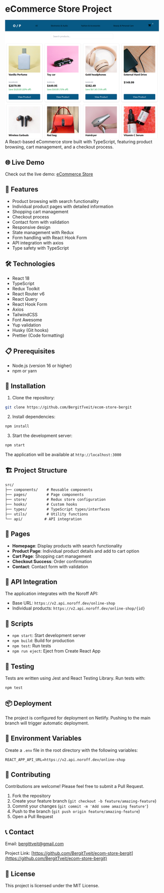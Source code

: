 # eCommerce Store Project
![Homepage](./screenshots/Javascript_frameworks.png)
A React-based eCommerce store built with TypeScript, featuring product browsing, cart management, and a checkout process.

## 🌐 Live Demo

Check out the live demo: [eCommerce Store](https://obsessandposess.netlify.app/)

## 🚀 Features

- Product browsing with search functionality
- Individual product pages with detailed information
- Shopping cart management
- Checkout process
- Contact form with validation
- Responsive design
- State management with Redux
- Form handling with React Hook Form
- API integration with axios
- Type safety with TypeScript

## 🛠️ Technologies

- React 18
- TypeScript
- Redux Toolkit
- React Router v6
- React Query
- React Hook Form
- Axios
- TailwindCSS
- Font Awesome
- Yup validation
- Husky (Git hooks)
- Prettier (Code formatting)

## 📋 Prerequisites

- Node.js (version 16 or higher)
- npm or yarn

## 🔧 Installation

1. Clone the repository:

```bash
git clone https://github.com/BergitTveit/ecom-store-bergit
```

2. Install dependencies:

```bash
npm install
```

3. Start the development server:

```bash
npm start
```

The application will be available at `http://localhost:3000`

## 🏗️ Project Structure

```
src/
├── components/    # Reusable components
├── pages/         # Page components
├── store/         # Redux store configuration
├── hooks/         # Custom hooks
├── types/         # TypeScript types/interfaces
├── utils/         # Utility functions
└── api/          # API integration
```

## 📝 Pages

- **Homepage**: Display products with search functionality
- **Product Page**: Individual product details and add to cart option
- **Cart Page**: Shopping cart management
- **Checkout Success**: Order confirmation
- **Contact**: Contact form with validation

## 🔄 API Integration

The application integrates with the Noroff API:

- Base URL: `https://v2.api.noroff.dev/online-shop`
- Individual products: `https://v2.api.noroff.dev/online-shop/{id}`

## 🚥 Scripts

- `npm start`: Start development server
- `npm build`: Build for production
- `npm test`: Run tests
- `npm run eject`: Eject from Create React App

## 🧪 Testing

Tests are written using Jest and React Testing Library. Run tests with:

```bash
npm test
```

## 📦 Deployment

The project is configured for deployment on Netlify. Pushing to the main branch will trigger automatic deployment.

## 🔐 Environment Variables

Create a `.env` file in the root directory with the following variables:

```
REACT_APP_API_URL=https://v2.api.noroff.dev/online-shop
```

## 🤝 Contributing

Contributions are welcome! Please feel free to submit a Pull Request.

1. Fork the repository
2. Create your feature branch (`git checkout -b feature/amazing-feature`)
3. Commit your changes (`git commit -m 'Add some amazing feature'`)
4. Push to the branch (`git push origin feature/amazing-feature`)
5. Open a Pull Request

## 📞 Contact

Email: bergittveit@gmail.com

Project Link: [https://github.com/BergitTveit/ecom-store-bergit](https://github.com/BergitTveit/ecom-store-bergit)

## 📜 License

This project is licensed under the MIT License.
